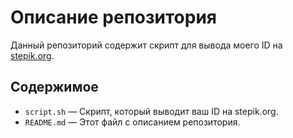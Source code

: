 # Описание репозитория

Данный репозиторий содержит скрипт для вывода моего ID на [stepik.org](https://stepik.org).

## Содержимое

- `script.sh` — Скрипт, который выводит ваш ID на stepik.org.
- `README.md` — Этот файл с описанием репозитория.


